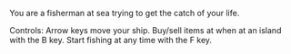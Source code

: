 You are a fisherman at sea trying to get the catch of your life.

Controls: Arrow keys move your ship.  Buy/sell items at when at an island with the B key.  Start fishing at any time with the F key.